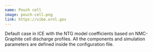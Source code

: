 ```yaml
---
name: Pouch cell
image: pouch-cell.png
link: https://vibe.ornl.gov
---
```


Default case in ICE with the NTG model coefficients based on NMC-Graphite cell discharge profiles. All the components and simulation parameters are defined inside the configuration file.
